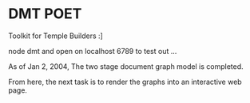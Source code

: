 DMT POET
===
Toolkit for Temple Builders :]

node dmt and open on localhost 6789 to test out ... 

As of Jan 2, 2004, The two stage document graph model is completed.  

From here, the next task is to render the graphs into an interactive web page.
